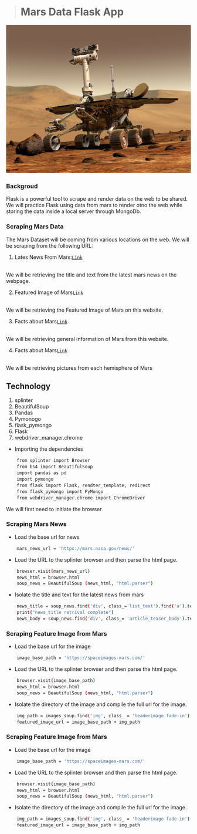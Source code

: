 > # Mars Data Flask App

![hero_image.jpg](Images/hero_image.jpg)

### Backgroud

Flask is a powerful tool to scrape and render data on the web to be shared. We will practice Flask using data from mars to render otno the web while storing the data inside a local server through MongoDb.

### Scraping Mars Data

The Mars Dataset will be coming from various locations on the web. We will be scraping from the following URL:

1. Lates News From Mars:<a href = 'https://mars.nasa.gov/news/'>`Link`</a> 
<br>
We will be retrieving the title and text from the latest mars news on the webpage. 

2. Featured Image of Mars<a href = 'https://spaceimages-mars.com/'>`Link`</a> 
<br>
We will be retrieving the Featured Image of Mars on this website.

3. Facts about Mars<a href = 'https://galaxyfacts-mars.com'>`Link`</a> 
<br>
We will be retrieving general information of Mars from this website.

4. Facts about Mars<a href = 'https://marshemispheres.com/'>`Link`</a> 
<br>
We will be retrieving pictures from each hemisphere of Mars


## Technology

1. splinter
2. BeautifulSoup
3. Pandas
4. Pymonogo
5. flask_pymongo
6. Flask
7. webdriver_manager.chrome

* Importing the dependencies
```sh
    from splinter import Browser
    from bs4 import BeautifulSoup
    import pandas as pd
    import pymongo
    from flask import Flask, rendter_template, redirect
    from flask_pymongo import PyMongo
    from webdriver_manager.chrome import ChromeDriver
```
We will first need to initiate the browser

### Scraping Mars News

* Load the base url for news

```sh
    mars_news_url = 'https://mars.nasa.gov/news/'
```

* Load the URL to the splinter browser and then parse the html page.

```sh
    browser.visit(mars_news_url)
    news_html = browser.html
    soup_news = BeautifulSoup (news_html, "html.parser")
```
* Isolate the title and text for the latest news from mars

```sh
    news_title = soup_news.find('div', class_='list_text').find('a').text
    print("news_title retrival complete")
    news_body = soup_news.find('div', class_= 'article_teaser_body').text
```

### Scraping Feature Image from Mars

* Load the base url for the image

```sh
    image_base_path = 'https://spaceimages-mars.com/'
```

* Load the URL to the splinter browser and then parse the html page.

```sh
    browser.visit(image_base_path)
    news_html = browser.html
    soup_news = BeautifulSoup (news_html, "html.parser")
```
* Isolate the directory of the image and compile the full url for the image.

```sh
    img_path = images_soup.find('img', class_ = 'headerimage fade-in')['src']
    featured_image_url = image_base_path + img_path
```
### Scraping Feature Image from Mars

* Load the base url for the image

```sh
    image_base_path = 'https://spaceimages-mars.com/'
```

* Load the URL to the splinter browser and then parse the html page.

```sh
    browser.visit(image_base_path)
    news_html = browser.html
    soup_news = BeautifulSoup (news_html, "html.parser")
```
* Isolate the directory of the image and compile the full url for the image.

```sh
    img_path = images_soup.find('img', class_ = 'headerimage fade-in')['src']
    featured_image_url = image_base_path + img_path
```

